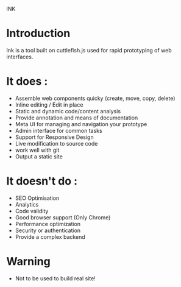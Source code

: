 INK

# Introduction

Ink is a tool built on cuttlefish.js used for rapid prototyping of web interfaces.

# It does :

- Assemble web components quicky (create, move, copy, delete)
- Inline editing / Edit in place
- Static and dynamic code/content analysis
- Provide annotation and means of documentation
- Meta UI for managing and navigation your prototype
- Admin interface for common tasks
- Support for Responsive Design
- Live modification to source code
- work well with git
- Output a static site

# It doesn't do :

- SEO Optimisation
- Analytics
- Code validity
- Good browser support (Only Chrome)
- Performance optimization
- Security or authentication
- Provide a complex backend

# Warning

- Not to be used to build real site!



